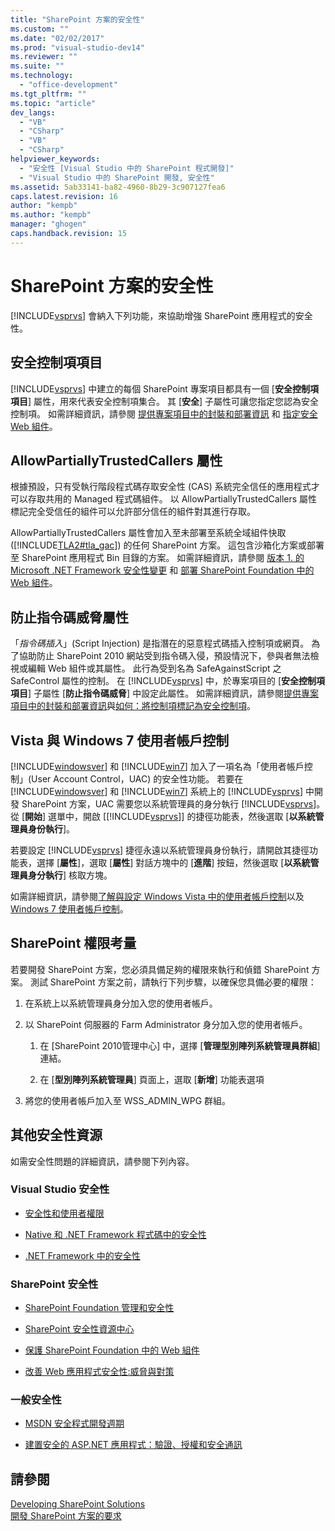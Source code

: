 ```yaml
---
title: "SharePoint 方案的安全性"
ms.custom: ""
ms.date: "02/02/2017"
ms.prod: "visual-studio-dev14"
ms.reviewer: ""
ms.suite: ""
ms.technology: 
  - "office-development"
ms.tgt_pltfrm: ""
ms.topic: "article"
dev_langs: 
  - "VB"
  - "CSharp"
  - "VB"
  - "CSharp"
helpviewer_keywords: 
  - "安全性 [Visual Studio 中的 SharePoint 程式開發]"
  - "Visual Studio 中的 SharePoint 開發, 安全性"
ms.assetid: 5ab33141-ba82-4960-8b29-3c907127fea6
caps.latest.revision: 16
author: "kempb"
ms.author: "kempb"
manager: "ghogen"
caps.handback.revision: 15
---
```

# SharePoint 方案的安全性
  [!INCLUDE[vsprvs](../sharepoint/includes/vsprvs-md.md)] 會納入下列功能，來協助增強 SharePoint 應用程式的安全性。  
  
## 安全控制項項目  
 [!INCLUDE[vsprvs](../sharepoint/includes/vsprvs-md.md)] 中建立的每個 SharePoint 專案項目都具有一個 \[**安全控制項項目**\] 屬性，用來代表安全控制項集合。  其 \[**安全**\] 子屬性可讓您指定您認為安全控制項。  如需詳細資訊，請參閱 [提供專案項目中的封裝和部署資訊](../sharepoint/providing-packaging-and-deployment-information-in-project-items.md) 和 [指定安全 Web 組件](http://go.microsoft.com/fwlink/?LinkId=177521)。  
  
## AllowPartiallyTrustedCallers 屬性  
 根據預設，只有受執行階段程式碼存取安全性 \(CAS\) 系統完全信任的應用程式才可以存取共用的 Managed 程式碼組件。  以 AllowPartiallyTrustedCallers 屬性標記完全受信任的組件可以允許部分信任的組件對其進行存取。  
  
 AllowPartiallyTrustedCallers 屬性會加入至未部署至系統全域組件快取 \([!INCLUDE[TLA2#tla_gac](../sharepoint/includes/tla2sharptla-gac-md.md)]\) 的任何 SharePoint 方案。  這包含沙箱化方案或部署至 SharePoint 應用程式 Bin 目錄的方案。  如需詳細資訊，請參閱 [版本 1. 的 Microsoft .NET Framework 安全性變更](http://go.microsoft.com/fwlink/?LinkId=177515) 和 [部署 SharePoint Foundation 中的 Web 組件](http://go.microsoft.com/fwlink/?LinkId=177509)。  
  
## 防止指令碼威脅屬性  
 「*指令碼插入*」\(Script Injection\) 是指潛在的惡意程式碼插入控制項或網頁。  為了協助防止 SharePoint 2010 網站受到指令碼入侵，預設情況下，參與者無法檢視或編輯 Web 組件或其屬性。  此行為受到名為 SafeAgainstScript 之 SafeControl 屬性的控制。  在 [!INCLUDE[vsprvs](../sharepoint/includes/vsprvs-md.md)] 中，於專案項目的 \[**安全控制項項目**\] 子屬性 \[**防止指令碼威脅**\] 中設定此屬性。  如需詳細資訊，請參閱[提供專案項目中的封裝和部署資訊](../sharepoint/providing-packaging-and-deployment-information-in-project-items.md)與[如何：將控制項標記為安全控制項](../sharepoint/how-to-mark-controls-as-safe-controls.md)。  
  
## Vista 與 Windows 7 使用者帳戶控制  
 [!INCLUDE[windowsver](../sharepoint/includes/windowsver-md.md)] 和 [!INCLUDE[win7](../sharepoint/includes/win7-md.md)] 加入了一項名為「使用者帳戶控制」\(User Account Control，UAC\) 的安全性功能。  若要在 [!INCLUDE[windowsver](../sharepoint/includes/windowsver-md.md)] 和 [!INCLUDE[win7](../sharepoint/includes/win7-md.md)] 系統上的 [!INCLUDE[vsprvs](../sharepoint/includes/vsprvs-md.md)] 中開發 SharePoint 方案，UAC 需要您以系統管理員的身分執行 [!INCLUDE[vsprvs](../sharepoint/includes/vsprvs-md.md)]。  從 \[**開始**\] 選單中，開啟 \[[!INCLUDE[vsprvs](../sharepoint/includes/vsprvs-md.md)]\] 的捷徑功能表，然後選取 \[**以系統管理員身份執行**\]。  
  
 若要設定 [!INCLUDE[vsprvs](../sharepoint/includes/vsprvs-md.md)] 捷徑永遠以系統管理員身份執行，請開啟其捷徑功能表，選擇 \[**屬性**\]，選取 \[**屬性**\] 對話方塊中的 \[**進階**\] 按鈕，然後選取 \[**以系統管理員身分執行**\] 核取方塊。  
  
 如需詳細資訊，請參閱[了解與設定 Windows Vista 中的使用者帳戶控制](http://go.microsoft.com/fwlink/?LinkID=156476)以及 [Windows 7 使用者帳戶控制](http://go.microsoft.com/fwlink/?LinkId=177523)。  
  
## SharePoint 權限考量  
 若要開發 SharePoint 方案，您必須具備足夠的權限來執行和偵錯 SharePoint 方案。  測試 SharePoint 方案之前，請執行下列步驟，以確保您具備必要的權限：  
  
1.  在系統上以系統管理員身分加入您的使用者帳戶。  
  
2.  以 SharePoint 伺服器的 Farm Administrator 身分加入您的使用者帳戶。  
  
    1.  在 \[SharePoint 2010管理中心\] 中，選擇 \[**管理型別陣列系統管理員群組**\] 連結。  
  
    2.  在 \[**型別陣列系統管理員**\] 頁面上，選取 \[**新增**\] 功能表選項  
  
3.  將您的使用者帳戶加入至 WSS\_ADMIN\_WPG 群組。  
  
## 其他安全性資源  
 如需安全性問題的詳細資訊，請參閱下列內容。  
  
### Visual Studio 安全性  
  
-   [安全性和使用者權限](http://go.microsoft.com/fwlink/?LinkId=177503)  
  
-   [Native 和 .NET Framework 程式碼中的安全性](http://go.microsoft.com/fwlink/?LinkId=177504)  
  
-   [.NET Framework 中的安全性](http://go.microsoft.com/fwlink/?LinkId=177502)  
  
### SharePoint 安全性  
  
-   [SharePoint Foundation 管理和安全性](http://go.microsoft.com/fwlink/?LinkId=177501)  
  
-   [SharePoint 安全性資源中心](http://go.microsoft.com/fwlink/?LinkId=177498)  
  
-   [保護 SharePoint Foundation 中的 Web 組件](http://go.microsoft.com/fwlink/?LinkId=177511)  
  
-   [改善 Web 應用程式安全性:威脅與對策](http://go.microsoft.com/fwlink/?LinkID=140080)  
  
### 一般安全性  
  
-   [MSDN 安全程式開發週期](http://go.microsoft.com/fwlink/?LinkID=147149)  
  
-   [建置安全的 ASP.NET 應用程式：驗證、授權和安全通訊](http://go.microsoft.com/fwlink/?LinkId=177494)  
  
## 請參閱  
 [Developing SharePoint Solutions](../sharepoint/developing-sharepoint-solutions.md)   
 [開發 SharePoint 方案的要求](../sharepoint/requirements-for-developing-sharepoint-solutions.md)  
  
  